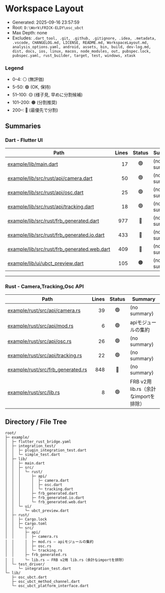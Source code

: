 # Workspace Layout

- Generated: 2025-09-16 23:57:59
- Root: `D:\Work\FRICK-ELDY\osc_ubct`
- Max Depth: none
- Excludes: `.dart_tool, .git, .github, .gitignore, .idea, .metadata, .vscode, CHANGELOG.md, LICENSE, README.md, WorkspaceLayout.md, analysis_options.yaml, android, assets, bin, build, dev-log.md, dist, docs, ios, linux, macos, node_modules, out, pubspec.lock, pubspec.yaml, rust_builder, target, test, windows, xtask`

### Legend
- 0–4: ⚪ (無評価)
- 5–50: 🟢 (OK, 保持)
- 51–100: 🟡 (様子見, 早めに分割候補)
- 101–200: 🟠 (分割推奨)
- 200–: 🔴 (最優先で分割)

## Summaries

### Dart - Flutter UI
| Path | Lines | Status | Summary |
|------|------:|:------:|---------|
| [example/lib/main.dart](https://github.com/FRICK-ELDY/rust-3d/blob/main/example/lib/main.dart) | 17 | 🟢 | (no summary) |
| [example/lib/src/rust/api/camera.dart](https://github.com/FRICK-ELDY/rust-3d/blob/main/example/lib/src/rust/api/camera.dart) | 50 | 🟢 | (no summary) |
| [example/lib/src/rust/api/osc.dart](https://github.com/FRICK-ELDY/rust-3d/blob/main/example/lib/src/rust/api/osc.dart) | 25 | 🟢 | (no summary) |
| [example/lib/src/rust/api/tracking.dart](https://github.com/FRICK-ELDY/rust-3d/blob/main/example/lib/src/rust/api/tracking.dart) | 18 | 🟢 | (no summary) |
| [example/lib/src/rust/frb_generated.dart](https://github.com/FRICK-ELDY/rust-3d/blob/main/example/lib/src/rust/frb_generated.dart) | 977 | 🔴 | (no summary) |
| [example/lib/src/rust/frb_generated.io.dart](https://github.com/FRICK-ELDY/rust-3d/blob/main/example/lib/src/rust/frb_generated.io.dart) | 433 | 🔴 | (no summary) |
| [example/lib/src/rust/frb_generated.web.dart](https://github.com/FRICK-ELDY/rust-3d/blob/main/example/lib/src/rust/frb_generated.web.dart) | 409 | 🔴 | (no summary) |
| [example/lib/ui/ubct_preview.dart](https://github.com/FRICK-ELDY/rust-3d/blob/main/example/lib/ui/ubct_preview.dart) | 105 | 🟠 | (no summary) |

---

### Rust - Camera,Tracking,Osc API 
| Path | Lines | Status | Summary |
|------|------:|:------:|---------|
| [example/rust/src/api/camera.rs](https://github.com/FRICK-ELDY/rust-3d/blob/main/example/rust/src/api/camera.rs) | 39 | 🟢 | (no summary) |
| [example/rust/src/api/mod.rs](https://github.com/FRICK-ELDY/rust-3d/blob/main/example/rust/src/api/mod.rs) | 6 | 🟢 | apiモジュールの集約 |
| [example/rust/src/api/osc.rs](https://github.com/FRICK-ELDY/rust-3d/blob/main/example/rust/src/api/osc.rs) | 26 | 🟢 | (no summary) |
| [example/rust/src/api/tracking.rs](https://github.com/FRICK-ELDY/rust-3d/blob/main/example/rust/src/api/tracking.rs) | 22 | 🟢 | (no summary) |
| [example/rust/src/frb_generated.rs](https://github.com/FRICK-ELDY/rust-3d/blob/main/example/rust/src/frb_generated.rs) | 848 | 🔴 | (no summary) |
| [example/rust/src/lib.rs](https://github.com/FRICK-ELDY/rust-3d/blob/main/example/rust/src/lib.rs) | 8 | 🟢 | FRB v2用 lib.rs（余計なimportを排除） |

## Directory / File Tree

```
root/
├─ example/
│  ├─ flutter_rust_bridge.yaml
│  ├─ integration_test/
│  │  ├─ plugin_integration_test.dart
│  │  └─ simple_test.dart
│  ├─ lib/
│  │  ├─ main.dart
│  │  ├─ src/
│  │  │  └─ rust/
│  │  │     ├─ api/
│  │  │     │  ├─ camera.dart
│  │  │     │  ├─ osc.dart
│  │  │     │  └─ tracking.dart
│  │  │     ├─ frb_generated.dart
│  │  │     ├─ frb_generated.io.dart
│  │  │     └─ frb_generated.web.dart
│  │  └─ ui/
│  │     └─ ubct_preview.dart
│  ├─ rust/
│  │  ├─ Cargo.lock
│  │  ├─ Cargo.toml
│  │  └─ src/
│  │     ├─ api/
│  │     │  ├─ camera.rs
│  │     │  ├─ mod.rs — apiモジュールの集約
│  │     │  ├─ osc.rs
│  │     │  └─ tracking.rs
│  │     ├─ frb_generated.rs
│  │     └─ lib.rs — FRB v2用 lib.rs（余計なimportを排除）
│  └─ test_driver/
│     └─ integration_test.dart
└─ lib/
   ├─ osc_ubct.dart
   ├─ osc_ubct_method_channel.dart
   └─ osc_ubct_platform_interface.dart
```

